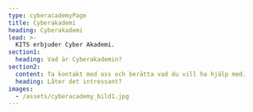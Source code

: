 ```yaml
---
type: cyberacademyPage
title: Cyberakademi
heading: Cyberakademi
lead: >-
  KITS erbjuder Cyber Akademi.
section1:
  heading: Vad är Cyberakademin?
section2:
  content: Ta kontakt med oss och berätta vad du vill ha hjälp med.
  heading: Låter det intressant?
images:
  - /assets/cyberacademy_bild1.jpg
---
```


